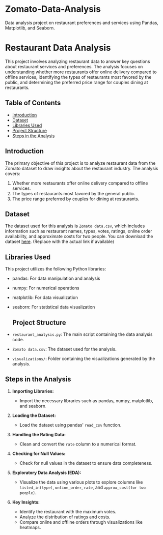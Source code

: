 # Zomato-Data-Analysis
Data analysis project on restaurant preferences and services using Pandas, Matplotlib, and Seaborn.

# Restaurant Data Analysis

This project involves analyzing restaurant data to answer key questions about restaurant services and preferences. The analysis focuses on understanding whether more restaurants offer online delivery compared to offline services, identifying the types of restaurants most favored by the public, and determining the preferred price range for couples dining at restaurants.

## Table of Contents
- [Introduction](#introduction)
- [Dataset](#dataset)
- [Libraries Used](#libraries-used)
- [Project Structure](#project-structure)
- [Steps in the Analysis](#steps-in-the-analysis)
  
## Introduction

The primary objective of this project is to analyze restaurant data from the Zomato dataset to draw insights about the restaurant industry. The analysis covers:

1. Whether more restaurants offer online delivery compared to offline services.
2. The types of restaurants most favored by the general public.
3. The price range preferred by couples for dining at restaurants.

## Dataset

The dataset used for this analysis is `Zomato data.csv`, which includes information such as restaurant names, types, votes, ratings, online order availability, and approximate costs for two people.
You can download the dataset [here](). (Replace with the actual link if available)

## Libraries Used

This project utilizes the following Python libraries:
- pandas: For data manipulation and analysis
- numpy: For numerical operations
- matplotlib: For data visualization
- seaborn: For statistical data visualization

  ## Project Structure

- `restaurant_analysis.py`: The main script containing the data analysis code.
- `Zomato data.csv`: The dataset used for the analysis.
- `visualizations/`: Folder containing the visualizations generated by the analysis.

## Steps in the Analysis

1. **Importing Libraries:**
   - Import the necessary libraries such as pandas, numpy, matplotlib, and seaborn.

2. **Loading the Dataset:**
   - Load the dataset using pandas' `read_csv` function.

3. **Handling the Rating Data:**
   - Clean and convert the `rate` column to a numerical format.

4. **Checking for Null Values:**
   - Check for null values in the dataset to ensure data completeness.

5. **Exploratory Data Analysis (EDA):**
   - Visualize the data using various plots to explore columns like `listed_in(type)`, `online_order`, `rate`, and `approx_cost(for two people)`.

6. **Key Insights:**
   - Identify the restaurant with the maximum votes.
   - Analyze the distribution of ratings and costs.
   - Compare online and offline orders through visualizations like heatmaps.


